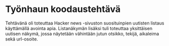 # Työnhaun koodaustehtävä

Tehtävänä oli toteuttaa Hacker news -sivuston suosituinpien uutisten listaus käyttämällä avointa apia. Listanäkymän lisäksi tuli toteuttaa yksittäisen uutisen näkymä, jossa näytetään vähintään jutun otsikko, tekijä, aikaleima sekä url-osoite.
